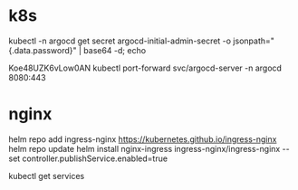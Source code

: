 # k8s

kubectl -n argocd get secret argocd-initial-admin-secret -o jsonpath="{.data.password}" | base64 -d; echo

Koe48UZK6vLow0AN
kubectl port-forward svc/argocd-server -n argocd 8080:443

# nginx

helm repo add ingress-nginx https://kubernetes.github.io/ingress-nginx
helm repo update
helm install nginx-ingress ingress-nginx/ingress-nginx --set controller.publishService.enabled=true

kubectl get services